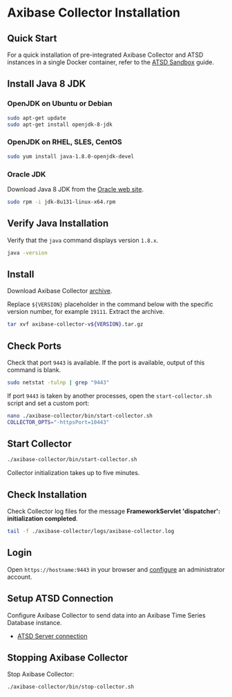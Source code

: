 # Axibase Collector Installation

## Quick Start

For a quick installation of pre-integrated Axibase Collector and ATSD instances in a single Docker container, refer to the [ATSD Sandbox](https://github.com/axibase/dockers/tree/atsd-sandbox#overview) guide.

## Install Java 8 JDK

### OpenJDK on Ubuntu or Debian

```sh
sudo apt-get update
sudo apt-get install openjdk-8-jdk
```

### OpenJDK on RHEL, SLES, CentOS

```sh
sudo yum install java-1.8.0-openjdk-devel
```

### Oracle JDK

Download Java 8 JDK from the [Oracle web site](https://www.oracle.com/technetwork/java/javase/downloads/jdk8-downloads-2133151.html).

```sh
sudo rpm -i jdk-8u131-linux-x64.rpm
```

## Verify Java Installation

Verify that the `java` command displays version `1.8.x`.

```sh
java -version
```

## Install

Download Axibase Collector [archive](https://axibase.com/public/axibase-collector_latest.htm).

Replace `${VERSION}` placeholder in the command below with the specific version number, for example `19111`. Extract the archive.

```sh
tar xvf axibase-collector-v${VERSION}.tar.gz
```

## Check Ports

Check that port `9443` is available. If the port is available, output of this command is blank.

```sh
sudo netstat -tulnp | grep "9443"
```

If port `9443` is taken by another processes, open the `start-collector.sh` script and set a custom port:

```sh
nano ./axibase-collector/bin/start-collector.sh
COLLECTOR_OPTS="-httpsPort=10443"
```

## Start Collector

```sh
./axibase-collector/bin/start-collector.sh
```

Collector initialization takes up to five minutes.

## Check Installation

Check Collector log files for the message **FrameworkServlet 'dispatcher': initialization completed**.

```sh
tail -f ./axibase-collector/logs/axibase-collector.log
```

## Login

Open `https://hostname:9443` in your browser and [configure](./configure-administrator-account.md) an administrator account.

## Setup ATSD Connection

Configure Axibase Collector to send data into an Axibase Time Series Database instance.

* [ATSD Server connection](./atsd-server-connection.md)

## Stopping Axibase Collector

Stop Axibase Collector:

```sh
./axibase-collector/bin/stop-collector.sh
```